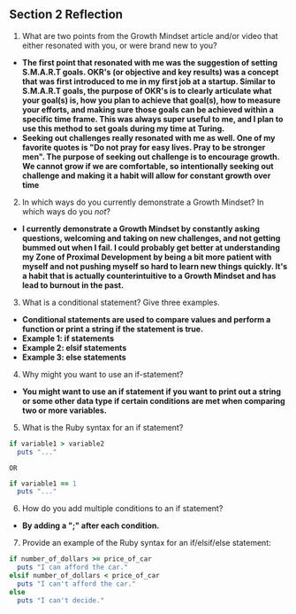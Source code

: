 ## Section 2 Reflection

1. What are two points from the Growth Mindset article and/or video that either resonated with you, or were brand new to you?

- **The first point that resonated with me was the suggestion of setting S.M.A.R.T goals. OKR's (or objective and key results) was a concept that was first introduced to me in my first job at a startup. Similar to S.M.A.R.T goals, the purpose of OKR's is to clearly articulate what your goal(s) is, how you plan to achieve that goal(s), how to measure your efforts, and making sure those goals can be achieved within a specific time frame. This was always super useful to me, and I plan to use this method to set goals during my time at Turing.**
- **Seeking out challenges really resonated with me as well. One of my favorite quotes is "Do not pray for easy lives. Pray to be stronger men". The purpose of seeking out challenge is to encourage growth. We cannot grow if we are comfortable, so intentionally seeking out challenge and making it a habit will allow for constant growth over time**

2. In which ways do you currently demonstrate a Growth Mindset? In which ways do you _not_?

- **I currently demonstrate a Growth Mindset by constantly asking questions, welcoming and taking on new challenges, and not getting bummed out when I fail. I could probably get better at understanding my Zone of Proximal Development by being a bit more patient with myself and not pushing myself so hard to learn new things quickly. It's a habit that is actually counterintuitive to a Growth Mindset and has lead to burnout in the past.**


3. What is a conditional statement? Give three examples.

- **Conditional statements are used to compare values and perform a function or print a string if the statement is true.**
- **Example 1: if statements**
- **Example 2: elsif statements**
- **Example 3: else statements**

4. Why might you want to use an if-statement?

- **You might want to use an if statement if you want to print out a string or some other data type if certain conditions are met when comparing two or more variables.**

5. What is the Ruby syntax for an if statement?

```ruby
if variable1 > variable2
  puts "..."
```

    OR

```ruby
if variable1 == 1
  puts "..."
```

6. How do you add multiple conditions to an if statement?

-  **By adding a ";" after each condition.**


7. Provide an example of the Ruby syntax for an if/elsif/else statement:

```ruby
if number_of_dollars >= price_of_car
  puts "I can afford the car."
elsif number_of_dollars < price_of_car
  puts "I can't afford the car."
else
  puts "I can't decide."
